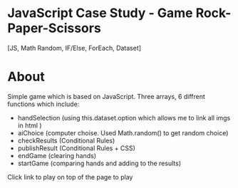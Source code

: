 # JavaScript Case Study - Game Rock-Paper-Scissors 
[JS, Math Random, IF/Else, ForEach, Dataset]

# About

Simple game which is based on JavaScript. Three arrays, 6 diffrent functions which include:

- handSelection (using this.dataset.option which allows me to link all imgs in html )
- aiChoice (computer choise. Used Math.random() to get random choice)
- checkResults (Conditional Rules)
- publishResult (Conditional Rules + CSS)
- endGame (clearing hands)
- startGame (comparing hands and adding to the results)

Click link to play on top of the page to play
